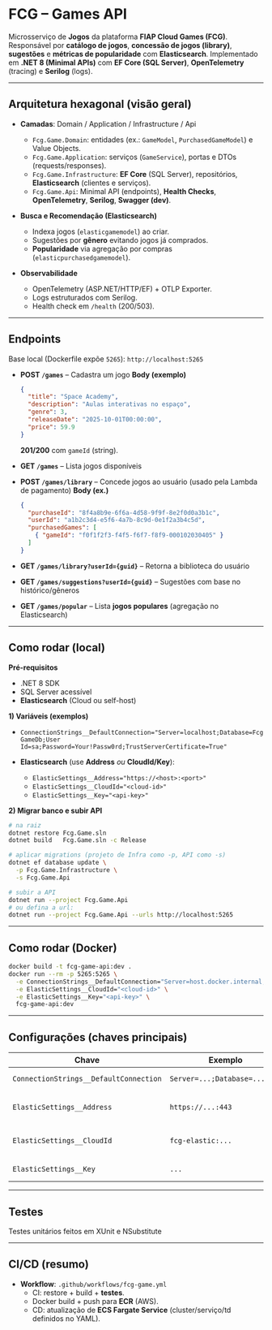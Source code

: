 # FCG – Games API

Microsserviço de **Jogos** da plataforma **FIAP Cloud Games (FCG)**.
Responsável por **catálogo de jogos**, **concessão de jogos (library)**, **sugestões** e **métricas de popularidade** com **Elasticsearch**. Implementado em **.NET 8 (Minimal APIs)** com **EF Core (SQL Server)**, **OpenTelemetry** (tracing) e **Serilog** (logs).

---

## Arquitetura hexagonal (visão geral)

* **Camadas**: Domain / Application / Infrastructure / Api

  * `Fcg.Game.Domain`: entidades (ex.: `GameModel`, `PurchasedGameModel`) e Value Objects.
  * `Fcg.Game.Application`: serviços (`GameService`), portas e DTOs (requests/responses).
  * `Fcg.Game.Infrastructure`: **EF Core** (SQL Server), repositórios, **Elasticsearch** (clientes e serviços).
  * `Fcg.Game.Api`: Minimal API (endpoints), **Health Checks**, **OpenTelemetry**, **Serilog**, **Swagger (dev)**.

* **Busca e Recomendação (Elasticsearch)**
  * Indexa jogos (`elasticgamemodel`) ao criar.
  * Sugestões por **gênero** evitando jogos já comprados.
  * **Popularidade** via agregação por compras (`elasticpurchasedgamemodel`).

* **Observabilidade**
  * OpenTelemetry (ASP.NET/HTTP/EF) + OTLP Exporter.
  * Logs estruturados com Serilog.
  * Health check em `/health` (200/503).

---

## Endpoints

Base local (Dockerfile expõe `5265`): `http://localhost:5265`

* **POST `/games`** – Cadastra um jogo
  **Body (exemplo)**

  ```json
  {
    "title": "Space Academy",
    "description": "Aulas interativas no espaço",
    "genre": 3,
    "releaseDate": "2025-10-01T00:00:00",
    "price": 59.9
  }
  ```

  **201/200** com `gameId` (string).

* **GET `/games`** – Lista jogos disponíveis

* **POST `/games/library`** – Concede jogos ao usuário (usado pela Lambda de pagamento)
  **Body (ex.)**

  ```json
  {
    "purchaseId": "8f4a8b9e-6f6a-4d58-9f9f-8e2f0d0a3b1c",
    "userId": "a1b2c3d4-e5f6-4a7b-8c9d-0e1f2a3b4c5d",
    "purchasedGames": [
      { "gameId": "f0f1f2f3-f4f5-f6f7-f8f9-000102030405" }
    ]
  }
  ```

* **GET `/games/library?userId={guid}`** – Retorna a biblioteca do usuário

* **GET `/games/suggestions?userId={guid}`** – Sugestões com base no histórico/gêneros

* **GET `/games/popular`** – Lista **jogos populares** (agregação no Elasticsearch)
---

## Como rodar (local)

**Pré-requisitos**

* .NET 8 SDK
* SQL Server acessível
* **Elasticsearch** (Cloud ou self-host)

**1) Variáveis (exemplos)**

* `ConnectionStrings__DefaultConnection="Server=localhost;Database=FcgGameDb;User Id=sa;Password=Your!Passw0rd;TrustServerCertificate=True"`
* **Elasticsearch** (use **Address** *ou* **CloudId/Key**):

  * `ElasticSettings__Address="https://<host>:<port>"`
  * `ElasticSettings__CloudId="<cloud-id>"`
  * `ElasticSettings__Key="<api-key>"`

**2) Migrar banco e subir API**

```bash
# na raiz
dotnet restore Fcg.Game.sln
dotnet build   Fcg.Game.sln -c Release

# aplicar migrations (projeto de Infra como -p, API como -s)
dotnet ef database update \
  -p Fcg.Game.Infrastructure \
  -s Fcg.Game.Api

# subir a API
dotnet run --project Fcg.Game.Api
# ou defina a url:
dotnet run --project Fcg.Game.Api --urls http://localhost:5265
```

---

## Como rodar (Docker)

```bash
docker build -t fcg-game-api:dev .
docker run --rm -p 5265:5265 \
  -e ConnectionStrings__DefaultConnection="Server=host.docker.internal;Database=FcgGameDb;User Id=sa;Password=Your!Passw0rd;TrustServerCertificate=True" \
  -e ElasticSettings__CloudId="<cloud-id>" \
  -e ElasticSettings__Key="<api-key>" \
  fcg-game-api:dev
```

---

## Configurações (chaves principais)

| Chave                                  | Exemplo                       | Descrição                       |
| -------------------------------------- | ----------------------------- | ------------------------------- |
| `ConnectionStrings__DefaultConnection` | `Server=...;Database=...;...` | SQL Server (EF Core)            |
| `ElasticSettings__Address`             | `https://...:443`             | Endpoint HTTP do Elasticsearch  |
| `ElasticSettings__CloudId`             | `fcg-elastic:...`             | Cloud ID (Elastic Cloud)        |
| `ElasticSettings__Key`                 | `...`                         | API Key do Elasticsearch        |

---

## Testes
Testes unitários feitos em XUnit e NSubstitute

---

## CI/CD (resumo)

* **Workflow**: `.github/workflows/fcg-game.yml`
  * CI: restore + build + **testes**.
  * Docker build + push para **ECR** (AWS).
  * CD: atualização de **ECS Fargate Service** (cluster/serviço/td definidos no YAML).